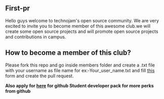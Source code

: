 ## First-pr
Hello guys welcome to technojam's open source community. We are very excited to invite you to become member of this awesome club.we will create some open source projects and will promote open source projects and contributions in campus.

## How to become a member of this club?
Please fork this repo and go inside members folder and create a .txt file with your username as file name for ex:-Your_user_name.txt and fill [this](https://docs.google.com/forms/d/e/1FAIpQLSc5JjJdM7fL_1ui5hRpjt9TPpxAeATTQkpA2PNWhr8ohsx7Tw/viewform?usp=sf_link) form and create the pull request.

**Also apply for [here](https://education.github.com/pack) for github Student developer pack for more perks from github**
